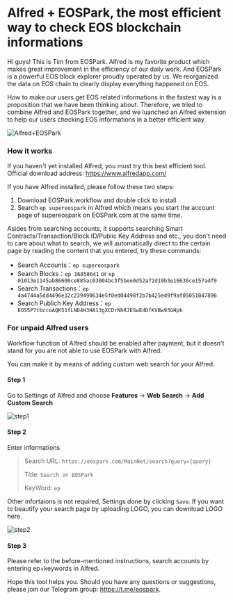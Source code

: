 # Alfred + EOSPark, the most efficient way to check EOS blockchain informations

Hi guys!  This is Tim from EOSPark. Alfred is my favorite product which makes great improvement in the efficiency of our daily work. And EOSPark is a powerful EOS block explorer proudly operated by us. We reorganized the data on EOS chain to clearly display everything happened on EOS.



How to make our users get EOS related informations in the fastest way is a proposition that we have been thinking about. Therefore, we tried to combine Alfred and EOSPark together, and we luanched an Alfred extension to help our users checking EOS informations in a better efficient way.



<img :src="$withBase('/projects/alfred_eospark/Alfred+EOSpark.gif')" alt="Alfred+EOSPark">



### How it works

If you haven't yet installed Alfred, you must try this best efficient tool. Official download address: https://www.alfredapp.com/

If you have Alfred installed, please follow these two steps:

1. Download <a :href="$withBase('/projects/alfred_eospark/Search on EOSpark.alfredworkflow')" download="Search on EOSPark.alfredworkflow">EOSPark.workflow</a> and double click to install
2. Search  `ep supereospark` in Alfred which means you start the account page of supereospark on EOSPark.com at the same time.

Asides from searching accounts, it supports searching Smart Contracts/Transaction/Block ID/Public Key Address and etc., you don't need to care about what to search, we will automatically direct to the certain page by reading the content that you entered, try these commands:

- Search Accounts：`ep supereospark`
- Search Blocks：`ep 16858641` or `ep 01013e1145ab86600ce885ac03004bc3f5bee0d52a72d19b3e16636ce157adf9 `
- Search Transactions：`ep 4a4744a5dd4496e12c239490634e5f0ed04498f2b7b425ed9f9af05051047896`
- Search Publich Key Address：`ep EOS5P7tbccoAQK51fLND4H3HA13gXCDrNhRJESwEdDfKVBw93GHpk`

### For unpaid Alfred users

Workflow function of Alfred should be enabled after payment, but it doesn't stand for you are not able to use EOSPark with Alfred.

You can make it by means of adding custom web search for your Alfred. 

#### Step 1

Go to Settings of Alfred and choose **Features** -> **Web Search** -> **Add Custom Search**

<img :src="$withBase('/projects/alfred_eospark/step1.png')" alt="step1">



#### Step 2

Enter informations

> Search URL: `https://eospark.com/MainNet/search?query={query}`
>
> Title: `Search on EOSPark`
>
> KeyWord: `ep` 

Other infortaions is not required, Settings done by clicking `Save`. If you want to beautify your search page by uploading LOGO, you can <a :href="$withBase('/projects/alfred_eospark/logo_EOSpark.png')" download="logo_EOSpark.png">download LOGO here</a>.

<img :src="$withBase('/projects/alfred_eospark/step2.png')" alt="step2">



#### Step 3

Please refer to the before-mentioned instructions, search accounts by entering ep+keywords in Alfred.



Hope this tool helps you. Should you have any questions or suggestions, please join our Telegram group: https://t.me/eospark.
